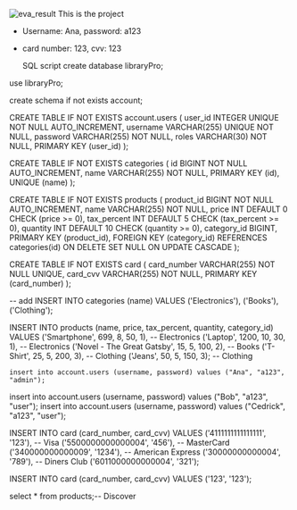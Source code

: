 ![eva_result](https://github.com/user-attachments/assets/469b18f3-7704-452c-8db0-45db491df5c3)
This is the project
- Username: Ana, password: a123
- card number: 123, cvv: 123

  SQL script
  create database libraryPro;

use libraryPro;

create schema if not exists account;

CREATE TABLE IF NOT EXISTS account.users (
	user_id INTEGER UNIQUE NOT NULL AUTO_INCREMENT,
	username VARCHAR(255) UNIQUE NOT NULL,
	password VARCHAR(255) NOT NULL,
	 roles VARCHAR(30) NOT NULL,
	PRIMARY KEY (user_id)
);

CREATE TABLE IF NOT EXISTS categories (
    id BIGINT NOT NULL AUTO_INCREMENT,
    name VARCHAR(255) NOT NULL,
    PRIMARY KEY (id),
    UNIQUE (name)
);

CREATE TABLE IF NOT EXISTS products (
    product_id BIGINT NOT NULL AUTO_INCREMENT,
    name VARCHAR(255) NOT NULL,
    price INT DEFAULT 0 CHECK (price >= 0),
    tax_percent INT DEFAULT 5 CHECK (tax_percent >= 0),
    quantity INT DEFAULT 10 CHECK (quantity >= 0),
    category_id BIGINT,
    PRIMARY KEY (product_id),
    FOREIGN KEY (category_id) REFERENCES categories(id)
        ON DELETE SET NULL
        ON UPDATE CASCADE
);

CREATE TABLE IF NOT EXISTS card (
	card_number VARCHAR(255) NOT NULL UNIQUE,
	card_cvv VARCHAR(255) NOT NULL,
	PRIMARY KEY (card_number)
);

-- add 
INSERT INTO categories (name)
VALUES
    ('Electronics'),
    ('Books'),
    ('Clothing');

INSERT INTO products (name, price, tax_percent, quantity, category_id)
VALUES
    ('Smartphone', 699, 8, 50, 1),   -- Electronics
    ('Laptop', 1200, 10, 30, 1),     -- Electronics
    ('Novel - The Great Gatsby', 15, 5, 100, 2),  -- Books
    ('T-Shirt', 25, 5, 200, 3),      -- Clothing
    ('Jeans', 50, 5, 150, 3);        -- Clothing
    
    insert into account.users (username, password) values ("Ana", "a123", "admin");
insert into account.users (username, password) values ("Bob", "a123", "user");
insert into account.users (username, password) values ("Cedrick", "a123", "user");

INSERT INTO card (card_number, card_cvv) VALUES
('4111111111111111', '123'),  -- Visa
('5500000000000004', '456'),  -- MasterCard
('340000000000009',  '1234'), -- American Express
('30000000000004',   '789'),  -- Diners Club
('6011000000000004', '321');

INSERT INTO card (card_number, card_cvv) VALUES
('123', '123');

select * from products;-- Discover



